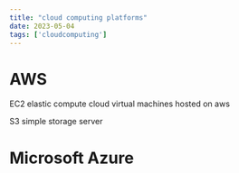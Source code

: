```yaml
---
title: "cloud computing platforms"
date: 2023-05-04
tags: ['cloudcomputing']
---
```


# AWS
EC2
elastic compute cloud
virtual machines hosted on aws


S3
simple storage server

# Microsoft Azure
